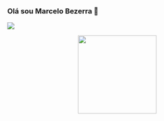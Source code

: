 ### Olá sou Marcelo Bezerra 👋
<a href="https://www.linkedin.com/in/marcelo-bezerra-6854432a" target="_blank"><img src="https://img.shields.io/badge/-LinkedIn-%230077B5?style=for-the-badge&logo=linkedin&logoColor=white" target="_blank"></a> 

<div align="center">
  <a href="https://github.com/Meticore">
  <img height="180em" src="https://github-readme-stats.vercel.app/api?username=Meticore&show_icons=true&theme=dark&include_all_commits=true&count_private=true"/>
  </div>
 
